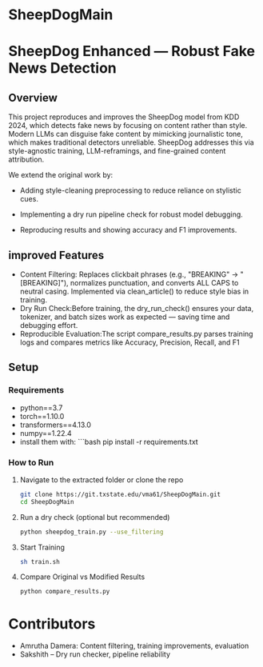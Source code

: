 # SheepDogMain
# SheepDog Enhanced — Robust Fake News Detection
## Overview
This project reproduces and improves the SheepDog model from KDD 2024, which detects fake news by focusing on content rather than style. Modern LLMs can disguise fake content by mimicking journalistic tone, which makes traditional detectors unreliable. SheepDog addresses this via style-agnostic training, LLM-reframings, and fine-grained content attribution.

We extend the original work by:

- Adding style-cleaning preprocessing to reduce reliance on stylistic cues.

- Implementing a dry run pipeline check for robust model debugging.

- Reproducing results and showing accuracy and F1 improvements.

## improved Features
- Content Filtering: Replaces clickbait phrases (e.g., "BREAKING" → "[BREAKING]"), normalizes punctuation, and converts ALL CAPS to neutral casing. Implemented via clean_article() to reduce style bias in training.
- Dry Run Check:Before training, the dry_run_check() ensures your data, tokenizer, and batch sizes work as expected — saving time and debugging effort.
- Reproducible Evaluation:The script compare_results.py parses training logs and compares metrics like Accuracy, Precision, Recall, and F1
## Setup
### Requirements
- python==3.7
- torch==1.10.0
- transformers==4.13.0
- numpy==1.22.4  
- install them with:
      ```bash
  pip install -r requirements.txt
   
### How to Run
1. Navigate to the extracted folder or clone the repo
   ```bash
   git clone https://git.txstate.edu/vma61/SheepDogMain.git
   cd SheepDogMain
3. Run a dry check (optional but recommended)
    ```bash
    python sheepdog_train.py --use_filtering
4. Start Training
    ```bash
    sh train.sh
5. Compare Original vs Modified Results
    ```bash
    python compare_results.py
# Contributors
- Amrutha Damera: Content filtering, training improvements, evaluation
- Sakshith – Dry run checker, pipeline reliability

